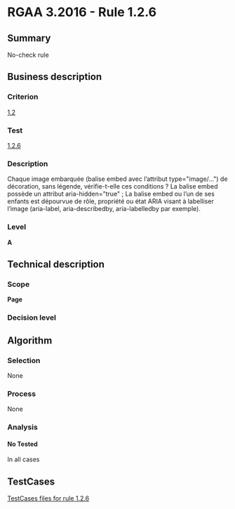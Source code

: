 # RGAA 3.2016 - Rule 1.2.6

## Summary
No-check rule


## Business description

### Criterion
[1.2](http://references.modernisation.gouv.fr/rgaa-accessibilite/criteres.html#crit-1-2)

### Test
[1.2.6](http://references.modernisation.gouv.fr/rgaa-accessibilite/criteres.html#test-1-2-6)

### Description
Chaque image embarquée (balise embed avec l’attribut type="image/…") de décoration, sans légende, vérifie-t-elle ces conditions ? La balise embed possède un attribut aria-hidden="true" ; La balise embed ou l’un de ses enfants est dépourvue de rôle, propriété ou état ARIA visant à labelliser l’image (aria-label, aria-describedby, aria-labelledby par exemple).

### Level
**A**


## Technical description

### Scope
**Page**

### Decision level


## Algorithm

### Selection
None

### Process
None

### Analysis

#### No Tested
In all cases


##  TestCases

[TestCases files for rule 1.2.6](https://github.com/Asqatasun/Asqatasun/tree/RGAA_3.2016/rules/rules-rgaa3.2016/src/test/resources/testcases/rgaa32016/Rgaa32016Rule010206/)


